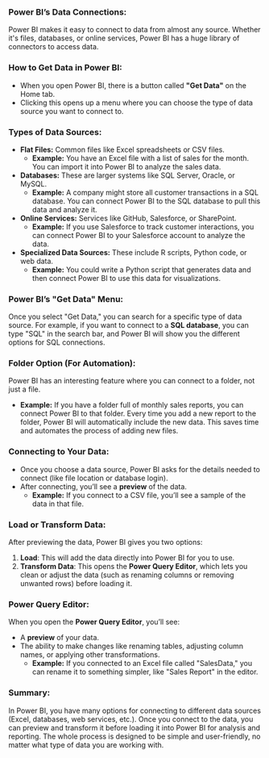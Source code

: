### **Power BI’s Data Connections:**
Power BI makes it easy to connect to data from almost any source. Whether it's files, databases, or online services, Power BI has a huge library of connectors to access data.

### **How to Get Data in Power BI:**
- When you open Power BI, there is a button called **"Get Data"** on the Home tab.
- Clicking this opens up a menu where you can choose the type of data source you want to connect to.

### **Types of Data Sources:**
- **Flat Files:** Common files like Excel spreadsheets or CSV files.
  - **Example:** You have an Excel file with a list of sales for the month. You can import it into Power BI to analyze the sales data.
- **Databases:** These are larger systems like SQL Server, Oracle, or MySQL.
  - **Example:** A company might store all customer transactions in a SQL database. You can connect Power BI to the SQL database to pull this data and analyze it.
- **Online Services:** Services like GitHub, Salesforce, or SharePoint.
  - **Example:** If you use Salesforce to track customer interactions, you can connect Power BI to your Salesforce account to analyze the data.
- **Specialized Data Sources:** These include R scripts, Python code, or web data.
  - **Example:** You could write a Python script that generates data and then connect Power BI to use this data for visualizations.

### **Power BI’s "Get Data" Menu:**
Once you select "Get Data," you can search for a specific type of data source. For example, if you want to connect to a **SQL database**, you can type "SQL" in the search bar, and Power BI will show you the different options for SQL connections.

### **Folder Option (For Automation):**
Power BI has an interesting feature where you can connect to a folder, not just a file.
- **Example:** If you have a folder full of monthly sales reports, you can connect Power BI to that folder. Every time you add a new report to the folder, Power BI will automatically include the new data. This saves time and automates the process of adding new files.

### **Connecting to Your Data:**
- Once you choose a data source, Power BI asks for the details needed to connect (like file location or database login).
- After connecting, you’ll see a **preview** of the data.
  - **Example:** If you connect to a CSV file, you’ll see a sample of the data in that file.

### **Load or Transform Data:**
After previewing the data, Power BI gives you two options:
1. **Load**: This will add the data directly into Power BI for you to use.
2. **Transform Data**: This opens the **Power Query Editor**, which lets you clean or adjust the data (such as renaming columns or removing unwanted rows) before loading it.

### **Power Query Editor:**
When you open the **Power Query Editor**, you’ll see:
- A **preview** of your data.
- The ability to make changes like renaming tables, adjusting column names, or applying other transformations.
  - **Example:** If you connected to an Excel file called "SalesData," you can rename it to something simpler, like "Sales Report" in the editor.

### **Summary:**
In Power BI, you have many options for connecting to different data sources (Excel, databases, web services, etc.). Once you connect to the data, you can preview and transform it before loading it into Power BI for analysis and reporting. The whole process is designed to be simple and user-friendly, no matter what type of data you are working with.
